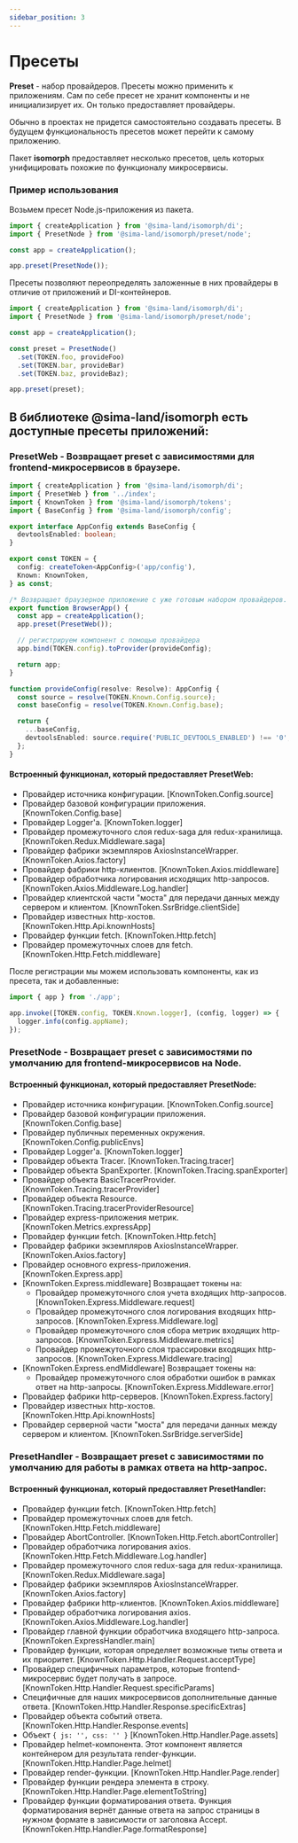 ```yaml
---
sidebar_position: 3
---
```


# Пресеты

**Preset** - набор провайдеров. Пресеты можно применить к приложениям. Сам по себе пресет не хранит компоненты и не инициализирует их. Он только предоставляет провайдеры.

Обычно в проектах не придется самостоятельно создавать пресеты. В будущем функциональность пресетов может перейти к самому приложению.

Пакет **isomorph** предоставляет несколько пресетов, цель которых унифицировать похожие по функционалу микросервисы.

### Пример использования

Возьмем пресет Node.js-приложения из пакета.

```ts
import { createApplication } from '@sima-land/isomorph/di';
import { PresetNode } from '@sima-land/isomorph/preset/node';

const app = createApplication();

app.preset(PresetNode());
```

Пресеты позволяют переопределять заложенные в них провайдеры в отличие от приложений и DI-контейнеров.

```ts
import { createApplication } from '@sima-land/isomorph/di';
import { PresetNode } from '@sima-land/isomorph/preset/node';

const app = createApplication();

const preset = PresetNode()
  .set(TOKEN.foo, provideFoo)
  .set(TOKEN.bar, provideBar)
  .set(TOKEN.baz, provideBaz);

app.preset(preset);
```

## В библиотеке @sima-land/isomorph есть доступные пресеты приложений:

### PresetWeb - Возвращает preset с зависимостями для frontend-микросервисов в браузере.

```ts title="app.ts"
import { createApplication } from '@sima-land/isomorph/di';
import { PresetWeb } from '../index';
import { KnownToken } from '@sima-land/isomorph/tokens';
import { BaseConfig } from '@sima-land/isomorph/config';

export interface AppConfig extends BaseConfig {
  devtoolsEnabled: boolean;
}

export const TOKEN = {
  config: createToken<AppConfig>('app/config'),
  Known: KnownToken,
} as const;

/* Возвращает браузерное приложение с уже готовым набором провайдеров. */
export function BrowserApp() {
  const app = createApplication();
  app.preset(PresetWeb());

  // регистрируем компонент с помощью провайдера
  app.bind(TOKEN.config).toProvider(provideConfig);

  return app;
}

function provideConfig(resolve: Resolve): AppConfig {
  const source = resolve(TOKEN.Known.Config.source);
  const baseConfig = resolve(TOKEN.Known.Config.base);

  return {
    ...baseConfig,
    devtoolsEnabled: source.require('PUBLIC_DEVTOOLS_ENABLED') !== '0',
  };
}
```

#### Встроенный функционал, который предоставляет PresetWeb:

- Провайдер источника конфигурации. [KnownToken.Config.source]
- Провайдер базовой конфигурации приложения. [KnownToken.Config.base]
- Провайдер Logger'а. [KnownToken.logger]
- Провайдер промежуточного слоя redux-saga для redux-хранилища. [KnownToken.Redux.Middleware.saga]
- Провайдер фабрики экземпляров AxiosInstanceWrapper. [KnownToken.Axios.factory]
- Провайдер фабрики http-клиентов. [KnownToken.Axios.middleware]
- Провайдер обработчика логирования исходящих http-запросов. [KnownToken.Axios.Middleware.Log.handler]
- Провайдер клиентской части "моста" для передачи данных между сервером и клиентом. [KnownToken.SsrBridge.clientSide]
- Провайдер известных http-хостов. [KnownToken.Http.Api.knownHosts]
- Провайдер функции fetch. [KnownToken.Http.fetch]
- Провайдер промежуточных слоев для fetch. [KnownToken.Http.Fetch.middleware]

После регистрации мы можем использовать компоненты, как из пресета, так и добавленные:

```ts title="index.ts"
import { app } from './app';

app.invoke([TOKEN.config, TOKEN.Known.logger], (config, logger) => {
  logger.info(config.appName);
});
```

### PresetNode - Возвращает preset с зависимостями по умолчанию для frontend-микросервисов на Node.

#### Встроенный функционал, который предоставляет PresetNode:

- Провайдер источника конфигурации. [KnownToken.Config.source]
- Провайдер базовой конфигурации приложения. [KnownToken.Config.base]
- Провайдер публичных переменных окружения. [KnownToken.Config.publicEnvs]
- Провайдер Logger'а. [KnownToken.logger]
- Провайдер объекта Tracer. [KnownToken.Tracing.tracer]
- Провайдер объекта SpanExporter. [KnownToken.Tracing.spanExporter]
- Провайдер объекта BasicTracerProvider. [KnownToken.Tracing.tracerProvider]
- Провайдер объекта Resource. [KnownToken.Tracing.tracerProviderResource]
- Провайдер express-приложения метрик. [KnownToken.Metrics.expressApp]
- Провайдер функции fetch. [KnownToken.Http.fetch]
- Провайдер фабрики экземпляров AxiosInstanceWrapper. [KnownToken.Axios.factory]
- Провайдер основного express-приложения. [KnownToken.Express.app]
- [KnownToken.Express.middleware] Возвращает токены на:
  - Провайдер промежуточного слоя учета входящих http-запросов. [KnownToken.Express.Middleware.request]
  - Провайдер промежуточного слоя логирования входящих http-запросов. [KnownToken.Express.Middleware.log]
  - Провайдер промежуточного слоя сбора метрик входящих http-запросов. [KnownToken.Express.Middleware.metrics]
  - Провайдер промежуточного слоя трассировки входящих http-запросов. [KnownToken.Express.Middleware.tracing]
- [KnownToken.Express.endMiddleware] Возвращает токены на:
  - Провайдер промежуточного слоя обработки ошибок в рамках ответ на http-запросы. [KnownToken.Express.Middleware.error]
- Провайдер фабрики http-серверов. [KnownToken.Express.factory]
- Провайдер известных http-хостов. [KnownToken.Http.Api.knownHosts]
- Провайдер серверной части "моста" для передачи данных между сервером и клиентом. [KnownToken.SsrBridge.serverSide]

### PresetHandler - Возвращает preset с зависимостями по умолчанию для работы в рамках ответа на http-запрос.

#### Встроенный функционал, который предоставляет PresetHandler:

- Провайдер функции fetch. [KnownToken.Http.fetch]
- Провайдер промежуточных слоев для fetch. [KnownToken.Http.Fetch.middleware]
- Провайдер AbortController. [KnownToken.Http.Fetch.abortController]
- Провайдер обработчика логирования axios. [KnownToken.Http.Fetch.Middleware.Log.handler]
- Провайдер промежуточного слоя redux-saga для redux-хранилища. [KnownToken.Redux.Middleware.saga]
- Провайдер фабрики экземпляров AxiosInstanceWrapper. [KnownToken.Axios.factory]
- Провайдер фабрики http-клиентов. [KnownToken.Axios.middleware]
- Провайдер обработчика логирования axios. [KnownToken.Axios.Middleware.Log.handler]
- Провайдер главной функции обработчика входящего http-запроса. [KnownToken.ExpressHandler.main]
- Провайдер функции, которая определяет возможные типы ответа и их приоритет. [KnownToken.Http.Handler.Request.acceptType]
- Провайдер специфичных параметров, которые frontend-микросервис будет получать в запросе. [KnownToken.Http.Handler.Request.specificParams]
- Специфичные для наших микросервисов дополнительные данные ответа. [KnownToken.Http.Handler.Response.specificExtras]
- Провайдер объекта событий ответа. [KnownToken.Http.Handler.Response.events]
- Объект `{ js: '', css: '' }` [KnownToken.Http.Handler.Page.assets]
- Провайдер helmet-компонента. Этот компонент является контейнером для результата render-функции. [KnownToken.Http.Handler.Page.helmet]
- Провайдер render-функции. [KnownToken.Http.Handler.Page.render]
- Провайдер функции рендера элемента в строку. [KnownToken.Http.Handler.Page.elementToString]
- Провайдер функции форматирования ответа. Функция форматирования вернёт данные ответа на запрос страницы в нужном формате в зависимости от заголовка Accept. [KnownToken.Http.Handler.Page.formatResponse]
